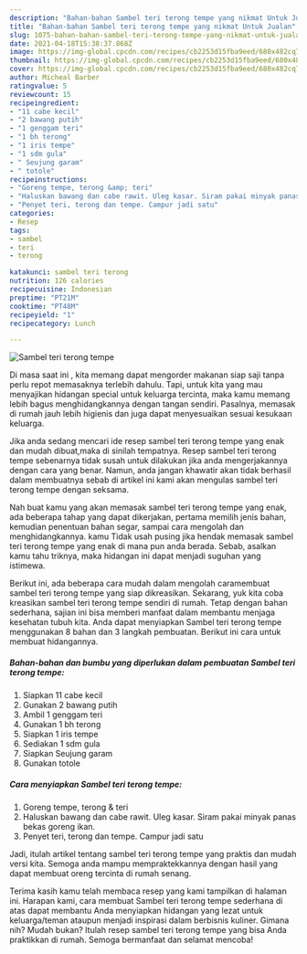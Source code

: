 ```yaml
---
description: "Bahan-bahan Sambel teri terong tempe yang nikmat Untuk Jualan"
title: "Bahan-bahan Sambel teri terong tempe yang nikmat Untuk Jualan"
slug: 1075-bahan-bahan-sambel-teri-terong-tempe-yang-nikmat-untuk-jualan
date: 2021-04-18T15:38:37.868Z
image: https://img-global.cpcdn.com/recipes/cb2253d15fba9eed/680x482cq70/sambel-teri-terong-tempe-foto-resep-utama.jpg
thumbnail: https://img-global.cpcdn.com/recipes/cb2253d15fba9eed/680x482cq70/sambel-teri-terong-tempe-foto-resep-utama.jpg
cover: https://img-global.cpcdn.com/recipes/cb2253d15fba9eed/680x482cq70/sambel-teri-terong-tempe-foto-resep-utama.jpg
author: Micheal Barber
ratingvalue: 5
reviewcount: 15
recipeingredient:
- "11 cabe kecil"
- "2 bawang putih"
- "1 genggam teri"
- "1 bh terong"
- "1 iris tempe"
- "1 sdm gula"
- " Seujung garam"
- " totole"
recipeinstructions:
- "Goreng tempe, terong &amp; teri"
- "Haluskan bawang dan cabe rawit. Uleg kasar. Siram pakai minyak panas bekas goreng ikan."
- "Penyet teri, terong dan tempe. Campur jadi satu"
categories:
- Resep
tags:
- sambel
- teri
- terong

katakunci: sambel teri terong 
nutrition: 126 calories
recipecuisine: Indonesian
preptime: "PT21M"
cooktime: "PT48M"
recipeyield: "1"
recipecategory: Lunch

---
```



![Sambel teri terong tempe](https://img-global.cpcdn.com/recipes/cb2253d15fba9eed/680x482cq70/sambel-teri-terong-tempe-foto-resep-utama.jpg)

Di masa  saat ini , kita memang dapat mengorder makanan siap saji tanpa perlu repot memasaknya terlebih dahulu. Tapi, untuk kita yang mau menyajikan hidangan special untuk keluarga tercinta, maka kamu memang lebih bagus menghidangkannya dengan tangan sendiri. Pasalnya, memasak di rumah jauh lebih higienis dan juga dapat menyesuaikan sesuai kesukaan keluarga.

Jika anda sedang mencari ide resep sambel teri terong tempe yang enak dan mudah dibuat,maka di sinilah tempatnya. Resep sambel teri terong tempe  sebenarnya tidak susah untuk dilakukan jika anda mengerjakannya dengan cara yang benar. Namun, anda jangan khawatir akan tidak berhasil dalam membuatnya 
sebab di artikel ini kami akan mengulas sambel teri terong tempe dengan seksama.  



Nah buat kamu yang akan memasak sambel teri terong tempe yang enak, ada beberapa tahap yang dapat dikerjakan, pertama memilih jenis bahan, kemudian penentuan bahan segar, sampai cara mengolah dan menghidangkannya. kamu Tidak usah pusing jika hendak memasak sambel teri terong tempe yang enak di mana pun anda berada. Sebab, asalkan kamu  tahu triknya, maka hidangan ini dapat menjadi suguhan yang istimewa.

Berikut ini, ada beberapa cara mudah dalam mengolah caramembuat sambel teri terong tempe yang siap dikreasikan. Sekarang, yuk kita coba kreasikan sambel teri terong tempe sendiri di rumah. Tetap dengan bahan sederhana, sajian ini bisa memberi manfaat dalam membantu menjaga kesehatan tubuh kita. Anda dapat menyiapkan Sambel teri terong tempe menggunakan 8 bahan dan 3 langkah pembuatan. Berikut ini cara untuk membuat hidangannya.

<!--inarticleads1-->

##### Bahan-bahan dan bumbu yang diperlukan dalam pembuatan Sambel teri terong tempe:

1. Siapkan 11 cabe kecil
1. Gunakan 2 bawang putih
1. Ambil 1 genggam teri
1. Gunakan 1 bh terong
1. Siapkan 1 iris tempe
1. Sediakan 1 sdm gula
1. Siapkan  Seujung garam
1. Gunakan  totole




<!--inarticleads2-->

##### Cara menyiapkan Sambel teri terong tempe:

1. Goreng tempe, terong &amp; teri
1. Haluskan bawang dan cabe rawit. Uleg kasar. Siram pakai minyak panas bekas goreng ikan.
1. Penyet teri, terong dan tempe. Campur jadi satu




Jadi, itulah artikel tentang  sambel teri terong tempe  yang praktis dan mudah versi kita. Semoga anda mampu mempraktekkannya dengan hasil yang dapat membuat oreng tercinta di rumah senang. 

Terima kasih kamu telah membaca resep yang kami tampilkan di halaman ini. Harapan kami, cara membuat  Sambel teri terong tempe sederhana di atas dapat membantu Anda menyiapkan hidangan yang lezat untuk keluarga/teman ataupun menjadi inspirasi dalam berbisnis kuliner. Gimana nih? Mudah bukan? Itulah resep sambel teri terong tempe yang bisa Anda praktikkan di rumah. Semoga bermanfaat dan selamat mencoba!

